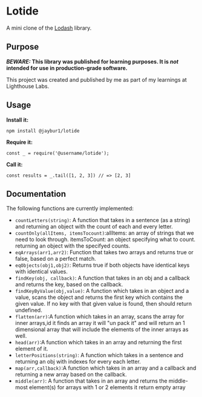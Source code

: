 # Lotide

A mini clone of the [Lodash](https://lodash.com) library.

## Purpose

**_BEWARE:_ This library was published for learning purposes. It is _not_ intended for use in production-grade software.**

This project was created and published by me as part of my learnings at Lighthouse Labs. 

## Usage

**Install it:**

`npm install @jaybur1/lotide`

**Require it:**

`const _ = require('@username/lotide');`

**Call it:**

`const results = _.tail([1, 2, 3]) // => [2, 3]`

## Documentation

The following functions are currently implemented:

* `countLetters(string)`: A function that takes in a sentence (as a string) and returning an object with the count of each and every letter.
* `countOnly(allItems, itemsTocount)`:allItems: an array of strings that we need to look through. itemsToCount: an object specifying what to count. returning an object with the specifyed counts.
* `eqArrays(arr1,arr2)`: Function that takes two arrays and returns true or false, based on a perfect match.
* `eqObjects(obj1,obj2)`: Returns true if both objects have identical keys with identical values.
* `findKey(obj, callback)`: A function that takes in an obj and a callback and returns the key, based on the callback.
* `findKeyByValue(obj,value)`: A function which takes in an object and a value,
scans the object and returns the first key which contains the given value.
If no key with that given value is found, then should return undefined.
* `flatten(arr)`:A function which takes in an array, scans the array for inner arrays,id it finds an array it will "un pack it" and will return an 1 dimensional array that will include the elements of the inner arrays as well.
* `head(arr)`:A function which takes in an array and returning the first element of it.
* `letterPositions(string)`: A function which takes in a sentence and returning an obj with indexes for every each letter.
* `map(arr,callback)`:A function which takes in an array and a callback and returning a new array based on the callback.
* `middle(arr)`: A function that takes in an array and returns the middle-most element(s)
for arrays with 1 or 2 elements it return empty array